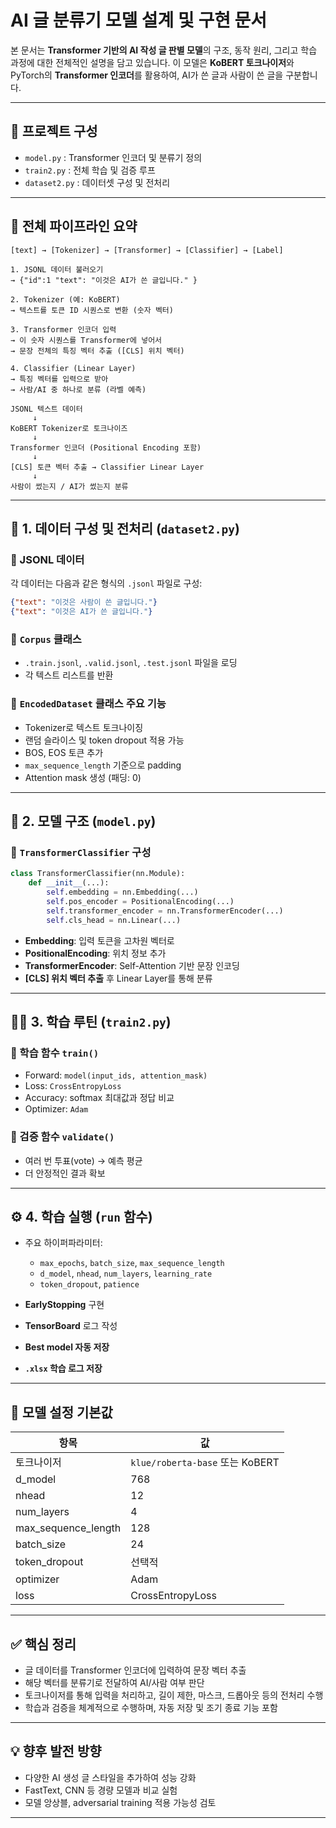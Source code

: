 
# AI 글 분류기 모델 설계 및 구현 문서

본 문서는 **Transformer 기반의 AI 작성 글 판별 모델**의 구조, 동작 원리, 그리고 학습 과정에 대한 전체적인 설명을 담고 있습니다. 이 모델은 **KoBERT 토크나이저**와 PyTorch의 **Transformer 인코더**를 활용하여, AI가 쓴 글과 사람이 쓴 글을 구분합니다.

---

## 📁 프로젝트 구성

- `model.py` : Transformer 인코더 및 분류기 정의
- `train2.py` : 전체 학습 및 검증 루프
- `dataset2.py` : 데이터셋 구성 및 전처리

---

## 📌 전체 파이프라인 요약
```
[text] → [Tokenizer] → [Transformer] → [Classifier] → [Label]
```

```
1. JSONL 데이터 불러오기
→ {"id":1 "text": "이것은 AI가 쓴 글입니다." }

2. Tokenizer (예: KoBERT)
→ 텍스트를 토큰 ID 시퀀스로 변환 (숫자 벡터)

3. Transformer 인코더 입력
→ 이 숫자 시퀀스를 Transformer에 넣어서
→ 문장 전체의 특징 벡터 추출 ([CLS] 위치 벡터)

4. Classifier (Linear Layer)
→ 특징 벡터를 입력으로 받아
→ 사람/AI 중 하나로 분류 (라벨 예측)
```

```
JSONL 텍스트 데이터
     ↓
KoBERT Tokenizer로 토크나이즈
     ↓
Transformer 인코더 (Positional Encoding 포함)
     ↓
[CLS] 토큰 벡터 추출 → Classifier Linear Layer
     ↓
사람이 썼는지 / AI가 썼는지 분류
```

---

## 🧾 1. 데이터 구성 및 전처리 (`dataset2.py`)

### 🔹 JSONL 데이터
각 데이터는 다음과 같은 형식의 `.jsonl` 파일로 구성:
```json
{"text": "이것은 사람이 쓴 글입니다."}
{"text": "이것은 AI가 쓴 글입니다."}
```

### 🔹 `Corpus` 클래스
- `.train.jsonl`, `.valid.jsonl`, `.test.jsonl` 파일을 로딩
- 각 텍스트 리스트를 반환

### 🔹 `EncodedDataset` 클래스 주요 기능
- Tokenizer로 텍스트 토크나이징
- 랜덤 슬라이스 및 token dropout 적용 가능
- BOS, EOS 토큰 추가
- `max_sequence_length` 기준으로 padding
- Attention mask 생성 (패딩: 0)

---

## 🧠 2. 모델 구조 (`model.py`)

### 🔹 `TransformerClassifier` 구성
```python
class TransformerClassifier(nn.Module):
    def __init__(...):
        self.embedding = nn.Embedding(...)
        self.pos_encoder = PositionalEncoding(...)
        self.transformer_encoder = nn.TransformerEncoder(...)
        self.cls_head = nn.Linear(...)
```

- **Embedding**: 입력 토큰을 고차원 벡터로
- **PositionalEncoding**: 위치 정보 추가
- **TransformerEncoder**: Self-Attention 기반 문장 인코딩
- **[CLS] 위치 벡터 추출** 후 Linear Layer를 통해 분류

---

## 🏋️‍♂️ 3. 학습 루틴 (`train2.py`)

### 🔹 학습 함수 `train()`
- Forward: `model(input_ids, attention_mask)`
- Loss: `CrossEntropyLoss`
- Accuracy: softmax 최대값과 정답 비교
- Optimizer: `Adam`

### 🔹 검증 함수 `validate()`
- 여러 번 투표(vote) → 예측 평균
- 더 안정적인 결과 확보

---

## ⚙️ 4. 학습 실행 (`run` 함수)

- 주요 하이퍼파라미터:
  - `max_epochs`, `batch_size`, `max_sequence_length`
  - `d_model`, `nhead`, `num_layers`, `learning_rate`
  - `token_dropout`, `patience`

- **EarlyStopping** 구현
- **TensorBoard** 로그 작성
- **Best model 자동 저장**
- **`.xlsx` 학습 로그 저장**

---

## 📐 모델 설정 기본값

| 항목 | 값 |
|------|-----|
| 토크나이저 | `klue/roberta-base` 또는 KoBERT |
| d_model | 768 |
| nhead | 12 |
| num_layers | 4 |
| max_sequence_length | 128 |
| batch_size | 24 |
| token_dropout | 선택적 |
| optimizer | Adam |
| loss | CrossEntropyLoss |

---

## ✅ 핵심 정리

- 글 데이터를 Transformer 인코더에 입력하여 문장 벡터 추출
- 해당 벡터를 분류기로 전달하여 AI/사람 여부 판단
- 토크나이저를 통해 입력을 처리하고, 길이 제한, 마스크, 드롭아웃 등의 전처리 수행
- 학습과 검증을 체계적으로 수행하며, 자동 저장 및 조기 종료 기능 포함

---

## 💡 향후 발전 방향

- 다양한 AI 생성 글 스타일을 추가하여 성능 강화
- FastText, CNN 등 경량 모델과 비교 실험
- 모델 앙상블, adversarial training 적용 가능성 검토

---
